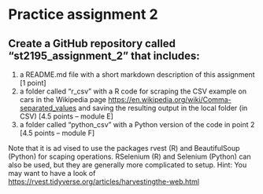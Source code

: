 # Practice assignment 2

## Create a GitHub repository called “st2195_assignment_2” that includes:

1. a README.md file with a short markdown description of this assignment [1 point]
2. a folder called “r_csv” with a R code for scraping the CSV example on cars in the Wikipedia page https://en.wikipedia.org/wiki/Comma-separated_values and saving the resulting output in the local folder (in CSV) [4.5 points – module E]
3. a folder called “python_csv” with a Python version of the code in point 2 [4.5 points – module F]

Note that it is ad vised to use the packages rvest (R) and BeautifulSoup (Python) for scaping operations. RSelenium (R) and Selenium (Python) can also be used, but they are generally more complicated to setup.
Hint: You may want to have a look of https://rvest.tidyverse.org/articles/harvestingthe-web.html
